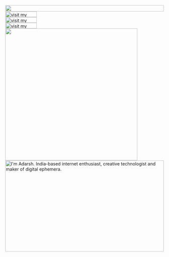 <picture>
  <source media="(prefers-color-scheme: dark)" srcset="https://readme.adarshpawar29.com?section=top&theme=dark">
  <img src="https://readme.adarshpawar29.com?section=top&theme=light" width="100%" height="20" align="left">
</picture>
<a href="https://adarshpawar.com">
  <picture>
    <source media="(prefers-color-scheme: dark)" srcset="https://readme.adarshpawar.com?section=link-website&theme=dark" label="Visit">
    <img src="https://readme.adarshpawar.com?section=link-website&theme=light&i=0" alt="visit my website" width="100" height="18px" align="left">
  </picture>
</a>
<img src="data:null;," width="100%" height="0" align="left" alt="">
<a href="https://twitter.com/adarshpawar28">
  <picture>
    <source media="(prefers-color-scheme: dark)" srcset="https://readme.adarshpawar29.com?section=link-twitter&theme=dark">
    <img src="https://readme.adarshpawar29.com?section=link-twitter&theme=light&i=1" alt="visit my Twitter/X profile" width="100" height="18" align="left">
  </picture>
</a>
<img src="data:null;," width="100%" height="0" align="left" alt="">
<a href="https://www.instagram.com/adarshpawar_">
  <picture>
    <source media="(prefers-color-scheme: dark)" srcset="https://readme.adarshpawar29.com?section=link-instagram&theme=dark">
    <img src="https://readme.adarshpawar29.com?section=link-instagram&theme=light&i=2" alt="visit my Instagram" width="100" height="18" align="left">
  </picture>
</a>
<img src="data:null;," width="100%" height="0" align="left" alt="">
<picture>
  <source media="(prefers-color-scheme: dark)" srcset="https://readme.adarshpawar29.com?section=fallback&theme=dark">
  <img src="https://readme.adarshpawar29.com?section=fallback&theme=light" alt="" width="420" align="left">
</picture>
<picture>
  <source media="(prefers-color-scheme: dark)" srcset="https://readme.adarshpawar29.com?section=main&theme=dark">
  <img src="https://readme.adarshpawar29.com?section=main&theme=light" alt="I'm Adarsh. India-based internet enthusiast, creative technologist and maker of digital ephemera." width="100%" height="290" align="left">
</picture>
